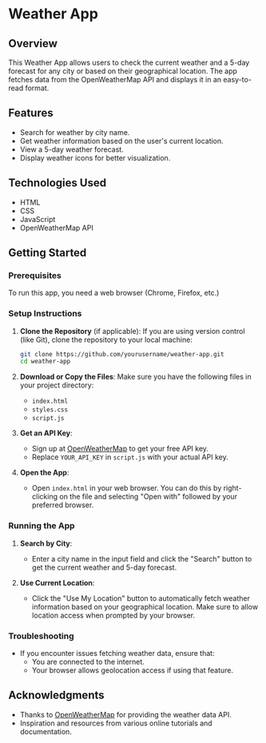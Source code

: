 # Weather App

## Overview

This Weather App allows users to check the current weather and a 5-day forecast for any city or based on their geographical location. The app fetches data from the OpenWeatherMap API and displays it in an easy-to-read format.

## Features

- Search for weather by city name.
- Get weather information based on the user's current location.
- View a 5-day weather forecast.
- Display weather icons for better visualization.

## Technologies Used

- HTML
- CSS
- JavaScript
- OpenWeatherMap API

## Getting Started

### Prerequisites

To run this app, you need a web browser (Chrome, Firefox, etc.)
  
### Setup Instructions

1. **Clone the Repository** (if applicable):
   If you are using version control (like Git), clone the repository to your local machine:
   ```bash
   git clone https://github.com/yourusername/weather-app.git
   cd weather-app
   ```

2. **Download or Copy the Files**:
   Make sure you have the following files in your project directory:
   - `index.html`
   - `styles.css`
   - `script.js`

3. **Get an API Key**:
   - Sign up at [OpenWeatherMap](https://openweathermap.org/) to get your free API key.
   - Replace `YOUR_API_KEY` in `script.js` with your actual API key.

4. **Open the App**:
   - Open `index.html` in your web browser. You can do this by right-clicking on the file and selecting "Open with" followed by your preferred browser.

### Running the App

1. **Search by City**:
   - Enter a city name in the input field and click the "Search" button to get the current weather and 5-day forecast.

2. **Use Current Location**:
   - Click the "Use My Location" button to automatically fetch weather information based on your geographical location. Make sure to allow location access when prompted by your browser.

### Troubleshooting

- If you encounter issues fetching weather data, ensure that:
  - You are connected to the internet.
  - Your browser allows geolocation access if using that feature.

## Acknowledgments

- Thanks to [OpenWeatherMap](https://openweathermap.org/) for providing the weather data API.
- Inspiration and resources from various online tutorials and documentation.
